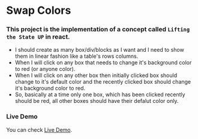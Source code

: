 # Swap Colors

### This project is the implementation of a concept called `Lifting the State UP` in react.

- I should create as many box/div/blocks as I want and I need to show them in linear fashion like a table's rows columns.
- When I will click on any box that needs to change it's background color to red (or anyone color).
- When I will click on any other box then initially clicked box should change to it's default color and the recently clicked box should change it's background color to red.
- So, basically at a time only one box, which has been clicked recently should be red, all other boxes should have their defalut color only.

### Live Demo

You can check [Live Demo]([https://codesandbox.io/s/nice-villani-m8tz96?file=/src/App.js).
